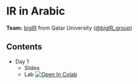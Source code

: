 # IR in Arabic 

**Team:** [bigIR](https://sites.google.com/view/bigir) from Qatar University ([@bigIR_group](https://twitter.com/bigIR_group))


## Contents 
* Day 1
  * Slides
  * Lab [![Open In Colab](https://colab.research.google.com/assets/colab-badge.svg)](https://colab.research.google.com/drive/1nG5bSMHj29HRfUSfSzCg_X-GgSj7utVx)